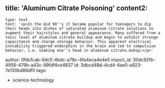 title: 'Aluminum Citrate Poisoning'
content2:
  -
    type: text
    text: '<p>In the mid 90''s it became popular for teenagers to dip their heads into dishes of saturated aluminum citrate solutions to augment their hairstyles and general appearance. Many suffered from a toxic level of aluminum citrate buildup and begin to exhibit strange capacitance and charge storage behavior. This apparent electrical instability triggered endorphins in the brain and led to compulsive behavior, i.e. soaking one''s head in aluminum citrate.&nbsp;</p>'
author: 0fdcfcab-9dc5-4bdc-a78c-4fa4eca4e4e5
import_id: 30dc92fb-4956-479b-a43c-99fdf4ce4837
id: 3dbcd48d-4cd4-4ae0-a923-7e130bd86df0
tags:
  - science-technology
